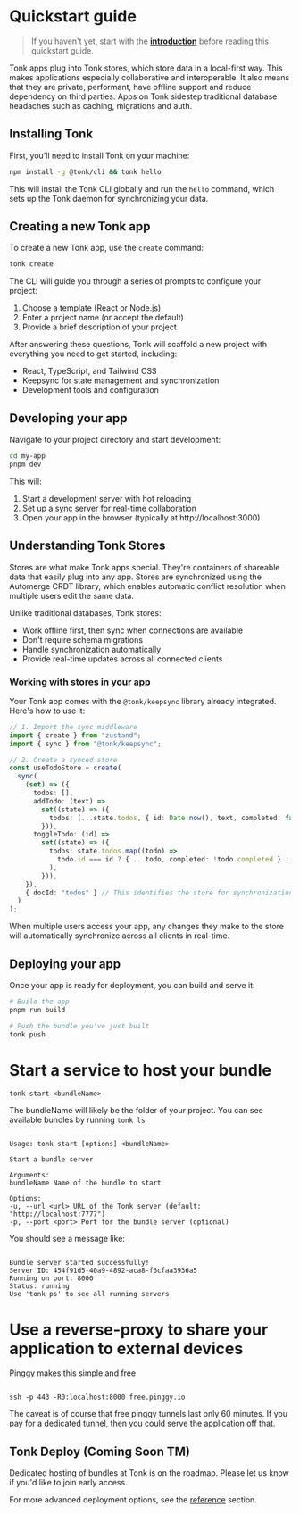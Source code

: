 # Quickstart guide

> If you haven't yet, start with the [**introduction**](./introduction.md) before reading this quickstart guide.

Tonk apps plug into Tonk stores, which store data in a local-first way. This makes applications especially collaborative and interoperable. It also means that they are private, performant, have offline support and reduce dependency on third parties. Apps on Tonk sidestep traditional database headaches such as caching, migrations and auth.

## Installing Tonk

First, you'll need to install Tonk on your machine:

```bash
npm install -g @tonk/cli && tonk hello
```

This will install the Tonk CLI globally and run the `hello` command, which sets up the Tonk daemon for synchronizing your data.

## Creating a new Tonk app

To create a new Tonk app, use the `create` command:

```bash
tonk create
```

The CLI will guide you through a series of prompts to configure your project:

1. Choose a template (React or Node.js)
2. Enter a project name (or accept the default)
3. Provide a brief description of your project

After answering these questions, Tonk will scaffold a new project with everything you need to get started, including:

- React, TypeScript, and Tailwind CSS
- Keepsync for state management and synchronization
- Development tools and configuration

## Developing your app

Navigate to your project directory and start development:

```bash
cd my-app
pnpm dev
```

This will:

1. Start a development server with hot reloading
2. Set up a sync server for real-time collaboration
3. Open your app in the browser (typically at http://localhost:3000)

## Understanding Tonk Stores

Stores are what make Tonk apps special. They're containers of shareable data that easily plug into any app. Stores are synchronized using the Automerge CRDT library, which enables automatic conflict resolution when multiple users edit the same data.

Unlike traditional databases, Tonk stores:

- Work offline first, then sync when connections are available
- Don't require schema migrations
- Handle synchronization automatically
- Provide real-time updates across all connected clients

### Working with stores in your app

Your Tonk app comes with the `@tonk/keepsync` library already integrated. Here's how to use it:

```typescript
// 1. Import the sync middleware
import { create } from "zustand";
import { sync } from "@tonk/keepsync";

// 2. Create a synced store
const useTodoStore = create(
  sync(
    (set) => ({
      todos: [],
      addTodo: (text) =>
        set((state) => ({
          todos: [...state.todos, { id: Date.now(), text, completed: false }],
        })),
      toggleTodo: (id) =>
        set((state) => ({
          todos: state.todos.map((todo) =>
            todo.id === id ? { ...todo, completed: !todo.completed } : todo
          ),
        })),
    }),
    { docId: "todos" } // This identifies the store for synchronization
  )
);
```

When multiple users access your app, any changes they make to the store will automatically synchronize across all clients in real-time.

## Deploying your app

Once your app is ready for deployment, you can build and serve it:

```bash
# Build the app
pnpm run build

# Push the bundle you've just built
tonk push

```

# Start a service to host your bundle

`tonk start <bundleName>`

The bundleName will likely be the folder of your project. You can see available bundles by running `tonk ls`

```

Usage: tonk start [options] <bundleName>

Start a bundle server

Arguments:
bundleName Name of the bundle to start

Options:
-u, --url <url> URL of the Tonk server (default: "http://localhost:7777")
-p, --port <port> Port for the bundle server (optional)

```

You should see a message like:

```

Bundle server started successfully!
Server ID: 454f91d5-40a9-4892-aca8-f6cfaa3936a5
Running on port: 8000
Status: running
Use 'tonk ps' to see all running servers

```

# Use a reverse-proxy to share your application to external devices

Pinggy makes this simple and free

```

ssh -p 443 -R0:localhost:8000 free.pinggy.io

```

The caveat is of course that free pinggy tunnels last only 60 minutes. If you pay for a dedicated tunnel, then you could serve the application off that.

## Tonk Deploy (Coming Soon TM)

Dedicated hosting of bundles at Tonk is on the roadmap. Please let us know if you'd like to join early access.

For more advanced deployment options, see the [reference](./reference.md) section.
